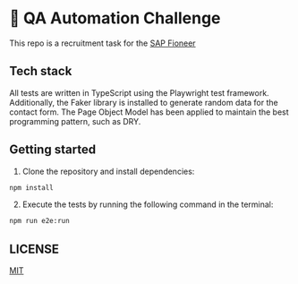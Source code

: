 # 🚀 QA Automation Challenge

This repo is a recruitment task for the [SAP Fioneer](https://www.sapfioneer.com/)

## Tech stack

All tests are written in TypeScript using the Playwright test framework. Additionally, the Faker library is installed to generate random data for the contact form. The Page Object Model has been applied to maintain the best programming pattern, such as DRY.

## Getting started

1. Clone the repository and install dependencies:

```sh
npm install
```

2. Execute the tests by running the following command in the terminal:

```sh
npm run e2e:run
```

## LICENSE

[MIT](LICENSE)